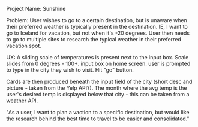 Project Name: 
Sunshine

Problem: 
User wishes to go to a certain destination, but is unaware when their preferred weather is typically present in the destination.  IE, I want to go to Iceland for vacation, but not when it's -20 degrees.  User then needs to go to multiple sites to research the typical weather in their preferred vacation spot.

UX: 
A sliding scale of temperatures is present next to the input box.  Scale slides from 0 degrees - 100+.
input box on home screen.  user is prompted to type in the city they wish to visit. Hit "go" button.

Cards are then produced beneath the input field of the city (short desc and picture - taken from the Yelp API?).  The month where the avg temp is the user's desired temp is displayed below that city - this can be taken from a weather API.

"As a user, I want to plan a vaction to a specific destination, but would like the research behind the best time to travel to be easier and consolidated."